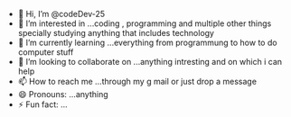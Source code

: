 - 👋 Hi, I’m @codeDev-25
- 👀 I’m interested in ...coding , programming and multiple other things specially studying anything that includes technology
- 🌱 I’m currently learning ...everything from programmung to how to do computer stuff
- 💞️ I’m looking to collaborate on ...anything intresting and on which i can help
- 📫 How to reach me ...through my g mail or just drop a message 
- 😄 Pronouns: ...anything
- ⚡ Fun fact: ...

<!---
codeDev-25/codeDev-25 is a ✨ special ✨ repository because its `README.md` (this file) appears on your GitHub profile.
You can click the Preview link to take a look at your changes.
--->
